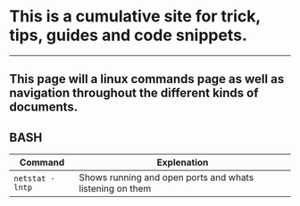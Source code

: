 # This is a cumulative site for trick, tips, guides and code snippets.
---
## This page will a linux commands page as well as navigation throughout the different kinds of documents.
## BASH
|Command|Explenation|
|-------|-----------| 
|`netstat -lntp`|Shows running and open ports and whats listening on them|
